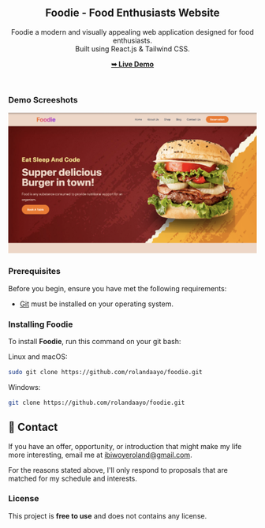<div align="center">
  <h2 align="center">Foodie - Food Enthusiasts Website</h2>

 Foodie a modern and visually appealing web application designed for food enthusiasts. <br/> Built using React.js &amp; Tailwind CSS. <br/>

  <a href="https://foodie-w3b.vercel.app/"><strong>➥ Live Demo</strong></a>

</div>

<br />

### Demo Screeshots

![Micro Desktop Demo](./readme-images/readme-1.png "Desktop Demo")

### Prerequisites

Before you begin, ensure you have met the following requirements:

* [Git](https://git-scm.com/downloads "Download Git") must be installed on your operating system.

### Installing Foodie

To install **Foodie**, run this command on your git bash:

Linux and macOS:

```bash
sudo git clone https://github.com/rolandaayo/foodie.git
```

Windows:

```bash
git clone https://github.com/rolandaayo/foodie.git
```

## 💬 Contact

If you have an offer, opportunity, or introduction that might make my life more interesting, email me at ibiwoyeroland@gmail.com.

For the reasons stated above, I'll only respond to proposals that are matched for my schedule and interests.

### License

This project is **free to use** and does not contains any license.
